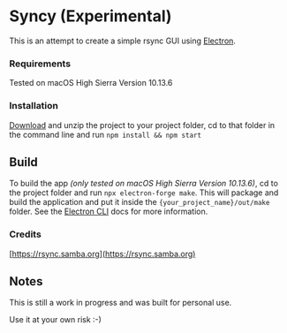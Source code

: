 # Syncy (Experimental)

This is an attempt to create a simple rsync GUI using [Electron](https://electronjs.org/).

### Requirements

Tested on macOS High Sierra Version 10.13.6

### Installation

[Download](https://github.com/timothyhouzet/syncy/archive/master.zip) and unzip the project to your project folder, cd to that folder in the command line and run `npm install && npm start`

## Build

To build the app *(only tested on macOS High Sierra Version 10.13.6)*, cd to the project folder and run `npx electron-forge make`. This will package and build the application and put it inside the `{your_project_name}/out/make` folder. See the [Electron CLI](https://electronforge.io/cli) docs for more information.

### Credits

[https://rsync.samba.org](https://rsync.samba.org)

## Notes

This is still a work in progress and was built for personal use. 

Use it at your own risk :-)